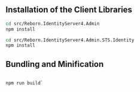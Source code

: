 
## Installation of the Client Libraries

```sh
cd src/Reborn.IdentityServer4.Admin
npm install

cd src/Reborn.IdentityServer4.Admin.STS.Identity
npm install
```

## Bundling and Minification


```bash

npm run build`

```